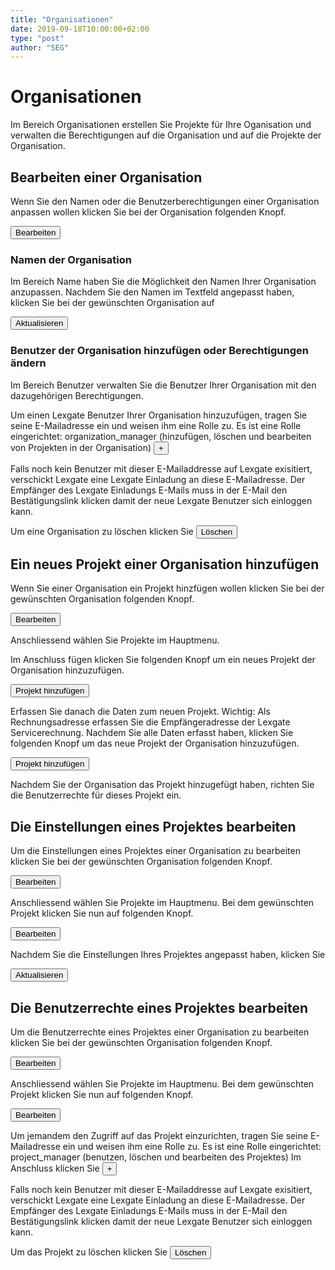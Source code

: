 ```yaml
---
title: "Organisationen"
date: 2019-09-18T10:00:00+02:00
type: "post"
author: "SEG"
---
```


# Organisationen
Im Bereich Organisationen erstellen Sie Projekte für Ihre Oganisation und verwalten die Berechtigungen auf die Organisation und auf die Projekte der Organisation.

## Bearbeiten einer Organisation
Wenn Sie den Namen oder die Benutzerberechtigungen einer Organisation anpassen wollen klicken Sie bei der Organisation folgenden Knopf.

<button class="btn btn-primary"> Bearbeiten </button>

### Namen der Organisation
Im Bereich Name haben Sie die Möglichkeit den Namen Ihrer Organisation anzupassen. Nachdem Sie den Namen im Textfeld angepasst haben, klicken Sie bei der gewünschten Organisation auf

<button class="btn btn-primary"> Aktualisieren </button>

### Benutzer der Organisation hinzufügen oder Berechtigungen ändern
Im Bereich Benutzer verwalten Sie die Benutzer Ihrer Organisation mit den dazugehörigen Berechtigungen.

Um einen Lexgate Benutzer Ihrer Organisation hinzuzufügen, tragen Sie seine E-Mailadresse ein und weisen ihm eine Rolle zu.
Es ist eine Rolle eingerichtet: organization_manager (hinzufügen, löschen und bearbeiten von Projekten in der Organisation)
<button class="btn btn-primary">+</button>

Falls noch kein Benutzer mit dieser E-Mailaddresse auf Lexgate exisitiert, verschickt Lexgate eine Lexgate Einladung an diese E-Mailadresse. Der Empfänger des Lexgate Einladungs E-Mails muss in der E-Mail den Bestätigungslink klicken damit der neue Lexgate Benutzer sich einloggen kann.

Um eine Organisation zu löschen klicken Sie
<button class="btn btn-primary">Löschen</button>

## Ein neues Projekt einer Organisation hinzufügen
Wenn Sie einer Organisation ein Projekt hinzfügen wollen klicken Sie bei der gewünschten Organisation folgenden Knopf.

<button class="btn btn-primary"> Bearbeiten </button>

Anschliessend wählen Sie Projekte im Hauptmenu.

Im Anschluss fügen klicken Sie folgenden Knopf um ein neues Projekt der Organisation hinzuzufügen.

<button class="btn btn-primary"> Projekt hinzufügen </button>

Erfassen Sie danach die Daten zum neuen Projekt. 
Wichtig: Als Rechnungsadresse erfassen Sie die Empfängeradresse der Lexgate Servicerechnung.
Nachdem Sie alle Daten erfasst haben, klicken Sie folgenden Knopf um das neue Projekt der Organisation hinzuzufügen.

<button class="btn btn-primary"> Projekt hinzufügen </button>

Nachdem Sie der Organisation das Projekt hinzugefügt haben, richten Sie die Benutzerrechte für dieses Projekt ein.

## Die Einstellungen eines Projektes bearbeiten
Um die Einstellungen eines Projektes einer Organisation zu bearbeiten klicken Sie bei der gewünschten Organisation folgenden Knopf.

<button class="btn btn-primary"> Bearbeiten </button>

Anschliessend wählen Sie Projekte im Hauptmenu.
Bei dem gewünschten Projekt klicken Sie nun auf folgenden Knopf.

<button class="btn btn-primary"> Bearbeiten </button>

Nachdem Sie die Einstellungen Ihres Projektes angepasst haben, klicken Sie

<button class="btn btn-primary"> Aktualisieren </button>

## Die Benutzerrechte eines Projektes bearbeiten
Um die Benutzerrechte eines Projektes einer Organisation zu bearbeiten klicken Sie bei der gewünschten Organisation folgenden Knopf.

<button class="btn btn-primary"> Bearbeiten </button>

Anschliessend wählen Sie Projekte im Hauptmenu.
Bei dem gewünschten Projekt klicken Sie nun auf folgenden Knopf.

<button class="btn btn-primary"> Bearbeiten </button>

Um jemandem den Zugriff auf das Projekt einzurichten, tragen Sie seine E-Mailadresse ein und weisen ihm eine Rolle zu.
Es ist eine Rolle eingerichtet: project_manager (benutzen, löschen und bearbeiten des Projektes)
Im Anschluss klicken Sie 
<button class="btn btn-primary">+</button>

Falls noch kein Benutzer mit dieser E-Mailaddresse auf Lexgate exisitiert, verschickt Lexgate eine Lexgate Einladung an diese E-Mailadresse. Der Empfänger des Lexgate Einladungs E-Mails muss in der E-Mail den Bestätigungslink klicken damit der neue Lexgate Benutzer sich einloggen kann.

Um das Projekt zu löschen klicken Sie
<button class="btn btn-primary">Löschen</button>

